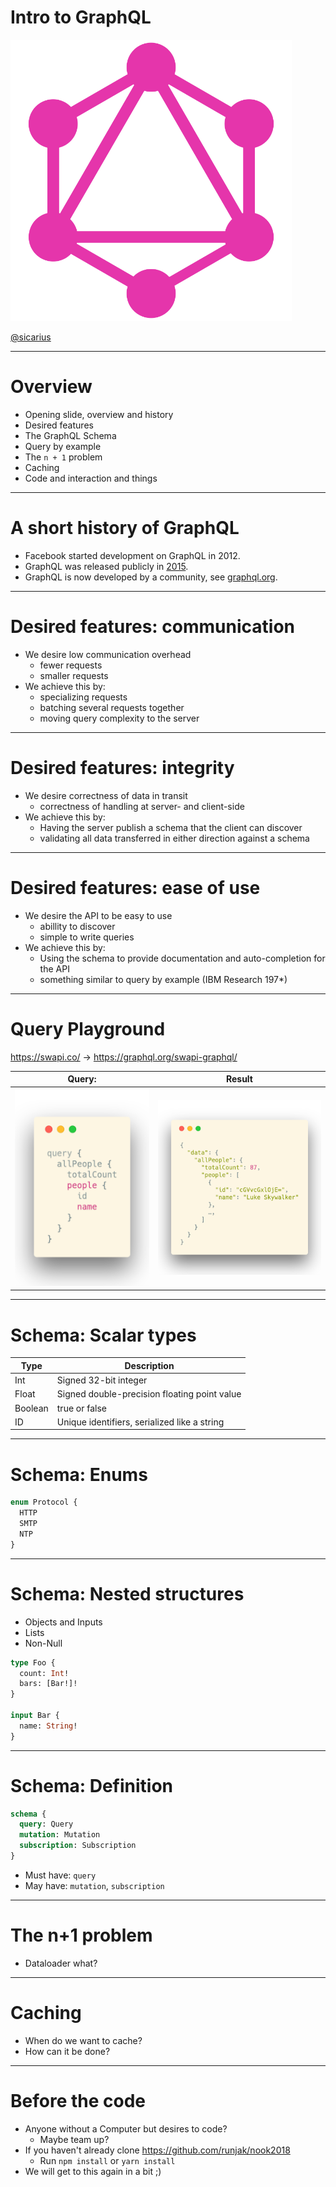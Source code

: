 <!-- $theme: gaia -->

Intro to GraphQL
===

<img src="./images/gql-logo.svg" style="width: 450px" />

[@sicarius](https://twitter.com/sicarius)

---

Overview
===

* Opening slide, overview and history
* Desired features
* The GraphQL Schema
* Query by example
* The `n + 1` problem
* Caching
* Code and interaction and things

---

A short history of GraphQL
===

* Facebook started development on GraphQL in 2012.
* GraphQL was released publicly in [2015](https://code.fb.com/core-data/graphql-a-data-query-language/).
* GraphQL is now developed by a community, see [graphql.org](https://graphql.org/).

---

Desired features: communication
===

* We desire low communication overhead
  * fewer requests
  * smaller requests
* We achieve this by:
  * specializing requests
  * batching several requests together
  * moving query complexity to the server

---

Desired features: integrity
===

* We desire correctness of data in transit
  * correctness of handling at server- and client-side
* We achieve this by:
  * Having the server publish a schema that the client can discover
  * validating all data transferred in either direction against a schema

---

Desired features: ease of use
===

* We desire the API to be easy to use
  * abillity to discover
  * simple to write queries
* We achieve this by:
  * Using the schema to provide documentation and auto-completion for the API
  * something similar to query by example (IBM Research 197*)

---

Query Playground
===

https://swapi.co/ &rarr; https://graphql.org/swapi-graphql/

| Query:                                                 | Result                                                  |
| ------------------------------------------------------ | ------------------------------------------------------- |
| <img src="./images/example-query.png" width="400px" /> | <img src="./images/example-result.png" width="500px" /> |

---

Schema: Scalar types
===

| Type    | Description                                  |
| ------- | -------------------------------------------- |
| Int     | Signed 32-bit integer                        |
| Float   | Signed double-precision floating point value |
| Boolean | true or false                                |
| ID      | Unique identifiers, serialized like a string |

---

Schema: Enums
===

```graphql
enum Protocol {
  HTTP
  SMTP
  NTP
}
```

---

Schema: Nested structures
===

* Objects and Inputs
* Lists
* Non-Null

```graphql
type Foo {
  count: Int!
  bars: [Bar!]!
}

input Bar {
  name: String!
}
```

---

Schema: Definition
===

```graphql
schema {
  query: Query
  mutation: Mutation
  subscription: Subscription
}
```

* Must have: `query`
* May have: `mutation`, `subscription`

---

The n+1 problem
===

* Dataloader what?

---

Caching
===

* When do we want to cache?
* How can it be done?

---

Before the code
===

* Anyone without a Computer but desires to code?
  * Maybe team up?
* If you haven't already clone https://github.com/runjak/nook2018
  * Run `npm install` or `yarn install`
* We will get to this again in a bit ;)